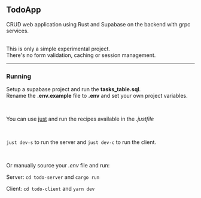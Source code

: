 ## TodoApp 
CRUD web application using Rust and Supabase on the backend with grpc services.

<br>
This is only a simple experimental project.
<br>
There's no form validation, caching or session management.

<hr>

### Running
Setup a supabase project and run the **tasks_table.sql**.
<br>
Rename the **.env.example** file to **.env** and set your own project variables.

<br>

You can use [just](https://github.com/casey/just) and run the recipes available in the *.justfile*

<br>

`just dev-s` to run the server and `just dev-c` to run the client.

<br>

Or manually source your *.env* file and run:
<br>

Server: `cd todo-server` and `cargo run`
<br>

Client: `cd todo-client` and `yarn dev`
<br>
